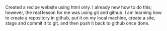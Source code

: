 Created a recipe website using html only. I already new how to do this; however, the real lesson for me was using git and github. I am learning how to create a repository in github, put it on my local machine, create a site, stage and commit it to git, and then push it back to github once done.